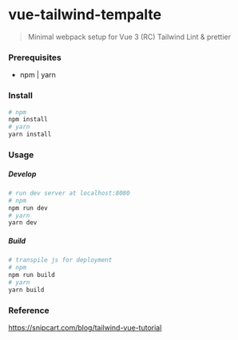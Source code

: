# vue-tailwind-tempalte

> Minimal webpack setup for Vue 3 (RC)
> Tailwind
> Lint & prettier

### Prerequisites
- npm | yarn

### Install
```sh
# npm
npm install
# yarn
yarn install
```
### Usage
##### Develop
```sh
# run dev server at localhost:8080
# npm
npm run dev
# yarn
yarn dev
```
##### Build
```sh
# transpile js for deployment
# npm
npm run build
# yarn
yarn build
```

### Reference
https://snipcart.com/blog/tailwind-vue-tutorial
